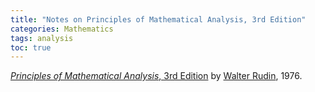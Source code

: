 ```yaml
---
title: "Notes on Principles of Mathematical Analysis, 3rd Edition"
categories: Mathematics
tags: analysis
toc: true
---
```


[*Principles of Mathematical Analysis*, 3rd Edition](https://www.amazon.com/Principles-Mathematical-Analysis-International-Mathematics/dp/007054235X) by [Walter Rudin](https://en.wikipedia.org/wiki/Walter_Rudin), 1976.
